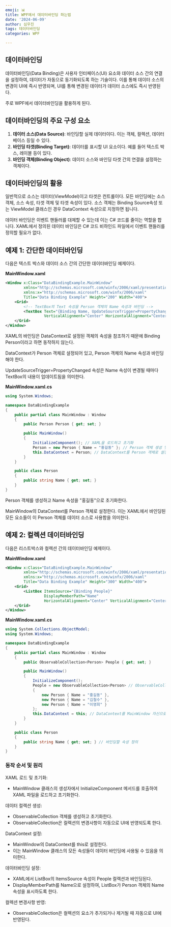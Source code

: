 ```yaml
---
emoji: 📊
title: WPF에서 데이터바인딩 하는법
date: '2024-06-09'
author: 심우진
tags: 데이터바인딩
categories: WPF

---
```


## 데이터바인딩

데이터바인딩(Data Binding)은 사용자 인터페이스(UI) 요소와 데이터 소스 간의 연결을 설정하여, 데이터가 자동으로 동기화되도록 하는 기술이다. 이를 통해 데이터 소스의 변경이 UI에 즉시 반영되며, UI를 통해 변경된 데이터가 데이터 소스에도 즉시 반영된다.

주로 WPF에서 데이터바인딩을 활용하게 된다.

## 데이터바인딩의 주요 구성 요소

1. **데이터 소스(Data Source)**: 바인딩할 실제 데이터이다. 이는 객체, 컬렉션, 데이터베이스 등일 수 있다.
2. **바인딩 타겟(Binding Target)**: 데이터를 표시할 UI 요소이다. 예를 들어 텍스트 박스, 레이블 등이 있다.
3. **바인딩 객체(Binding Object)**: 데이터 소스와 바인딩 타겟 간의 연결을 설정하는 객체이다.


## 데이터바인딩의 활용
일반적으로 소스는 데이터(ViewModel)이고 타겟은 컨트롤이다. 모든 바인딩에는 소스 객체, 소스 속성, 타겟 객체 및 타겟 속성이 있다. 소스 객체는 Binding Source속성 또는 ViewModel 클래스인 경우 DataContext 속성으로 지정하면 됩니다.

데이터 바인딩은 이벤트 핸들러를 대체할 수 있는데 이는 C# 코드를 줄이는 역할을 합니다. XAML에서 정의된 데이터 바인딩은 C# 코드 비하인드 파일에서 이벤트 핸들러를 정의할 필요가 없다.


## 예제 1: 간단한 데이터바인딩

다음은 텍스트 박스와 데이터 소스 간의 간단한 데이터바인딩 예제이다.

**MainWindow.xaml**

```xml
<Window x:Class="DataBindingExample.MainWindow"
        xmlns="http://schemas.microsoft.com/winfx/2006/xaml/presentation"
        xmlns:x="http://schemas.microsoft.com/winfx/2006/xaml"
        Title="Data Binding Example" Height="200" Width="400">
    <Grid>
        <!-- TextBox의 Text 속성을 Person 객체의 Name 속성과 바인딩 -->
        <TextBox Text="{Binding Name, UpdateSourceTrigger=PropertyChanged}" 
                 VerticalAlignment="Center" HorizontalAlignment="Center" Width="200"/>
    </Grid>
</Window>
```
XAML의 바인딩은 DataContext로 설정된 객체의 속성을 참조하기 때문에 Binding Person이라고 하면 동작하지 않는다. 

DataContext가 Person 객체로 설정되어 있고, Person 객체의 Name 속성과 바인딩해야 한다.

UpdateSourceTrigger=PropertyChanged 속성은 Name 속성이 변경될 때마다 TextBox의 내용이 업데이트됨을 의미한다.

**MainWindow.xaml.cs**

```csharp
using System.Windows;

namespace DataBindingExample
{
    public partial class MainWindow : Window
    {
        public Person Person { get; set; }

        public MainWindow()
        {
            InitializeComponent(); // XAML을 로드하고 초기화
            Person = new Person { Name = "홍길동" }; // Person 객체 생성 및 초기화
            this.DataContext = Person; // DataContext를 Person 객체로 설정
        }
    }

    public class Person
    {
        public string Name { get; set; }
    }
}
```

Person 객체를 생성하고 Name 속성을 "홍길동"으로 초기화한다.

MainWindow의 DataContext를 Person 객체로 설정한다. 이는 XAML에서 바인딩된 모든 요소들이 이 Person 객체를 데이터 소스로 사용함을 의미한다.



## 예제 2: 컬렉션 데이터바인딩

다음은 리스트박스와 컬렉션 간의 데이터바인딩 예제이다.

**MainWindow.xaml**

```xml
<Window x:Class="DataBindingExample.MainWindow"
        xmlns="http://schemas.microsoft.com/winfx/2006/xaml/presentation"
        xmlns:x="http://schemas.microsoft.com/winfx/2006/xaml"
        Title="Data Binding Example" Height="300" Width="400">
    <Grid>
        <ListBox ItemsSource="{Binding People}" 
                 DisplayMemberPath="Name" 
                 HorizontalAlignment="Center" VerticalAlignment="Center" Width="200" Height="200"/>
    </Grid>
</Window>
```


**MainWindow.xaml.cs**

```csharp
using System.Collections.ObjectModel;
using System.Windows;

namespace DataBindingExample
{
    public partial class MainWindow : Window
    {
        public ObservableCollection<Person> People { get; set; }

        public MainWindow()
        {
            InitializeComponent();
            People = new ObservableCollection<Person> // ObservableCollection 객체 초기화 및 요소 추가
            {
                new Person { Name = "홍길동" },
                new Person { Name = "김철수" },
                new Person { Name = "이영희" }
            };
            this.DataContext = this; // DataContext를 MainWindow 자신으로 설정
        }
    }

    public class Person
    {
        public string Name { get; set; } // 바인딩할 속성 정의
    }
}
```

### 동작 순서 및 원리

XAML 로드 및 초기화:
- MainWindow 클래스의 생성자에서 InitializeComponent 메서드를 호출하여 XAML 파일을 로드하고 초기화한다.

데이터 컬렉션 생성:
- ObservableCollection 객체를 생성하고 초기화한다. 
- ObservableCollection은 컬렉션의 변경사항이 자동으로 UI에 반영되도록 한다.

DataContext 설정:
- MainWindow의 DataContext를 this로 설정한다.
- 이는 MainWindow 클래스의 모든 속성들이 데이터 바인딩에 사용될 수 있음을 의미한다.

데이터바인딩 설정:
- XAML에서 ListBox의 ItemsSource 속성이 People 컬렉션과 바인딩된다. 
- DisplayMemberPath를 Name으로 설정하여, ListBox가 Person 객체의 Name 속성을 표시하도록 한다.

컬렉션 변경사항 반영:
- ObservableCollection은 컬렉션의 요소가 추가되거나 제거될 때 자동으로 UI에 반영된다.


```toc

```
